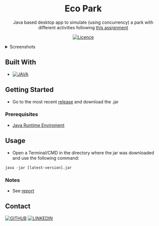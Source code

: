 <!-- SUMMARY -->
<div align="center">

# Eco Park

Java based desktop app to simulate (using concurrency) a park with different activities following [this assignment](https://drive.google.com/file/d/1gqlGlW4VwnxD9cjiw8ZtB4XGpuEyM4_n/view?usp=sharing)

[![Licence][license-shield]](./LICENSE)

</div>

<!-- SCREENSHOTS -->
<details> <summary>Screenshots</summary>

![screenshot1](./img/screenshot-1.png)
![screenshot1](./img/screenshot-2.png)

</details>

<!-- BUILT WITH -->
## Built With

- [![JAVA][java-shield]][java-url]

<!-- GETTING STARTED -->
## Getting Started

- Go to the most recent [release](https://github.com/facundoMunoz/eco-pcs-park/releases) and download the .jar

### Prerequisites

- [Java Runtime Enviroment](https://www.java.com/en/download/manual.jsp)

<!-- USAGE -->
## Usage

- Open a Terminal/CMD in the directory where the jar was downloaded and use the following command:
```
java -jar [latest-version].jar
```

### Notes

- See [report](https://github.com/facundoMunoz/eco-pcs-park/blob/main/Informe.pdf)

<!-- CONTACT -->
## Contact
[![GITHUB][personal-shield]][personal-url] [![LINKEDIN][linkedin-shield]][linkedin-url]

<!-- MARKDOWN LINKS AND IMAGES -->
<!-- BUILT WITH -->
[java-shield]: https://img.shields.io/badge/java-%23ED8B00.svg?style=for-the-badge&logo=java&logoColor=white
[java-url]: https://www.java.com/en/
<!-- LICENSE -->
[license-shield]: https://img.shields.io/github/license/Ileriayo/markdown-badges?style=for-the-badge
<!-- MY GITHUB -->
[personal-shield]: https://img.shields.io/badge/FACUNDO-MU%C3%91OZ-yellowgreen?style=for-the-badge
[personal-url]: https://github.com/facundoMunoz
<!-- MY LINKEDIN -->
[linkedin-shield]: https://img.shields.io/badge/linkedin-%230077B5.svg?style=for-the-badge&logo=linkedin&logoColor=white
[linkedin-url]: https://www.linkedin.com/in/facundomunozdev/
